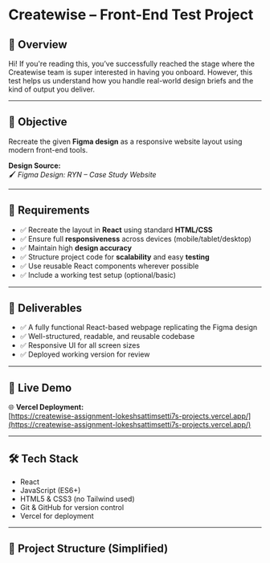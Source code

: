 # Createwise – Front-End Test Project

## 🚀 Overview

Hi! If you're reading this, you’ve successfully reached the stage where the Createwise team is super interested in having you onboard. However, this test helps us understand how you handle real-world design briefs and the kind of output you deliver.

---

## 🎯 Objective

Recreate the given **Figma design** as a responsive website layout using modern front-end tools.

**Design Source:**  
🖌️ _Figma Design: RYN – Case Study Website_

---

## 🧩 Requirements

- ✅ Recreate the layout in **React** using standard **HTML/CSS**
- ✅ Ensure full **responsiveness** across devices (mobile/tablet/desktop)
- ✅ Maintain high **design accuracy**
- ✅ Structure project code for **scalability** and easy **testing**
- ✅ Use reusable React components wherever possible
- ✅ Include a working test setup (optional/basic)

---

## 🧪 Deliverables

- ✅ A fully functional React-based webpage replicating the Figma design
- ✅ Well-structured, readable, and reusable codebase
- ✅ Responsive UI for all screen sizes
- ✅ Deployed working version for review

---

## 🔗 Live Demo

🌐 **Vercel Deployment:**  
[https://createwise-assignment-lokeshsattimsetti7s-projects.vercel.app/](https://createwise-assignment-lokeshsattimsetti7s-projects.vercel.app/)

---

## 🛠️ Tech Stack

- React
- JavaScript (ES6+)
- HTML5 & CSS3 (no Tailwind used)
- Git & GitHub for version control
- Vercel for deployment

---

## 📁 Project Structure (Simplified)


